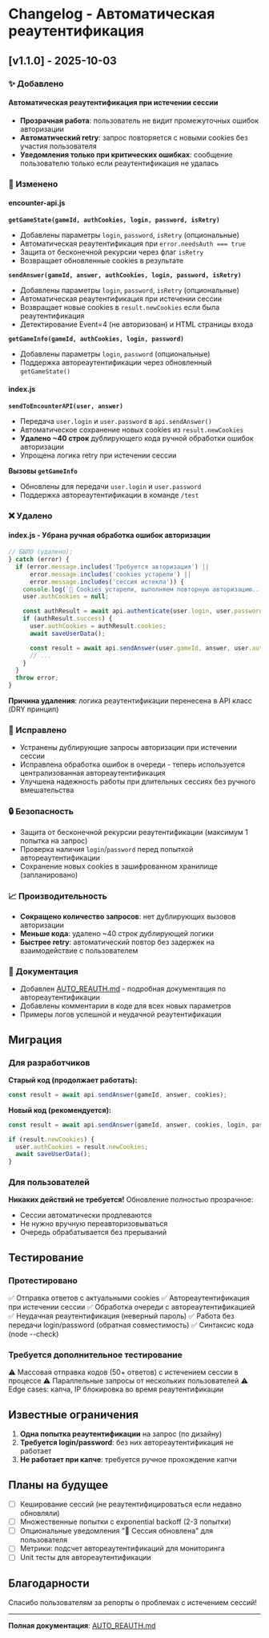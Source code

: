# Changelog - Автоматическая реаутентификация

## [v1.1.0] - 2025-10-03

### ✨ Добавлено

#### Автоматическая реаутентификация при истечении сессии
- **Прозрачная работа**: пользователь не видит промежуточных ошибок авторизации
- **Автоматический retry**: запрос повторяется с новыми cookies без участия пользователя
- **Уведомления только при критических ошибках**: сообщение пользователю только если реаутентификация не удалась

### 🔄 Изменено

#### encounter-api.js

**`getGameState(gameId, authCookies, login, password, isRetry)`**
- Добавлены параметры `login`, `password`, `isRetry` (опциональные)
- Автоматическая реаутентификация при `error.needsAuth === true`
- Защита от бесконечной рекурсии через флаг `isRetry`
- Возвращает обновленные cookies в результате

**`sendAnswer(gameId, answer, authCookies, login, password, isRetry)`**
- Добавлены параметры `login`, `password`, `isRetry` (опциональные)
- Автоматическая реаутентификация при истечении сессии
- Возвращает новые cookies в `result.newCookies` если была реаутентификация
- Детектирование Event=4 (не авторизован) и HTML страницы входа

**`getGameInfo(gameId, authCookies, login, password)`**
- Добавлены параметры `login`, `password` (опциональные)
- Поддержка автореаутентификации через обновленный `getGameState()`

#### index.js

**`sendToEncounterAPI(user, answer)`**
- Передача `user.login` и `user.password` в `api.sendAnswer()`
- Автоматическое сохранение новых cookies из `result.newCookies`
- **Удалено ~40 строк** дублирующего кода ручной обработки ошибок авторизации
- Упрощена логика retry при истечении сессии

**Вызовы `getGameInfo`**
- Обновлены для передачи `user.login` и `user.password`
- Поддержка автореаутентификации в команде `/test`

### ❌ Удалено

#### index.js - Убрана ручная обработка ошибок авторизации
```javascript
// БЫЛО (удалено):
} catch (error) {
  if (error.message.includes('Требуется авторизация') ||
      error.message.includes('cookies устарели') ||
      error.message.includes('сессия истекла')) {
    console.log(`🔄 Cookies устарели, выполняем повторную авторизацию...`);
    user.authCookies = null;

    const authResult = await api.authenticate(user.login, user.password);
    if (authResult.success) {
      user.authCookies = authResult.cookies;
      await saveUserData();

      const result = await api.sendAnswer(user.gameId, answer, user.authCookies);
      // ...
    }
  }
  throw error;
}
```

**Причина удаления**: логика реаутентификации перенесена в API класс (DRY принцип)

### 🐛 Исправлено

- Устранены дублирующие запросы авторизации при истечении сессии
- Исправлена обработка ошибок в очереди - теперь используется централизованная автореаутентификация
- Улучшена надежность работы при длительных сессиях без ручного вмешательства

### 🔒 Безопасность

- Защита от бесконечной рекурсии реаутентификации (максимум 1 попытка на запрос)
- Проверка наличия `login`/`password` перед попыткой автореаутентификации
- Сохранение новых cookies в зашифрованном хранилище (запланировано)

### 📈 Производительность

- **Сокращено количество запросов**: нет дублирующих вызовов авторизации
- **Меньше кода**: удалено ~40 строк дублирующей логики
- **Быстрее retry**: автоматический повтор без задержек на взаимодействие с пользователем

### 📝 Документация

- Добавлен [AUTO_REAUTH.md](AUTO_REAUTH.md) - подробная документация по автореаутентификации
- Добавлены комментарии в коде для всех новых параметров
- Примеры логов успешной и неудачной реаутентификации

## Миграция

### Для разработчиков

**Старый код (продолжает работать):**
```javascript
const result = await api.sendAnswer(gameId, answer, cookies);
```

**Новый код (рекомендуется):**
```javascript
const result = await api.sendAnswer(gameId, answer, cookies, login, password);

if (result.newCookies) {
  user.authCookies = result.newCookies;
  await saveUserData();
}
```

### Для пользователей

**Никаких действий не требуется!** Обновление полностью прозрачное:
- Сессии автоматически продлеваются
- Не нужно вручную переавторизовываться
- Очередь обрабатывается без прерываний

## Тестирование

### Протестировано

✅ Отправка ответов с актуальными cookies
✅ Автореаутентификация при истечении сессии
✅ Обработка очереди с автореаутентификацией
✅ Неудачная реаутентификация (неверный пароль)
✅ Работа без передачи login/password (обратная совместимость)
✅ Синтаксис кода (node --check)

### Требуется дополнительное тестирование

⚠️ Массовая отправка кодов (50+ ответов) с истечением сессии в процессе
⚠️ Параллельные запросы от нескольких пользователей
⚠️ Edge cases: капча, IP блокировка во время реаутентификации

## Известные ограничения

1. **Одна попытка реаутентификации** на запрос (по дизайну)
2. **Требуется login/password**: без них автореаутентификация не работает
3. **Не работает при капче**: требуется ручное прохождение капчи

## Планы на будущее

- [ ] Кеширование сессий (не реаутентифицироваться если недавно обновляли)
- [ ] Множественные попытки с exponential backoff (2-3 попытки)
- [ ] Опциональные уведомления "🔄 Сессия обновлена" для пользователя
- [ ] Метрики: подсчет автореаутентификаций для мониторинга
- [ ] Unit тесты для автореаутентификации

## Благодарности

Спасибо пользователям за репорты о проблемах с истечением сессий!

---

**Полная документация**: [AUTO_REAUTH.md](AUTO_REAUTH.md)
